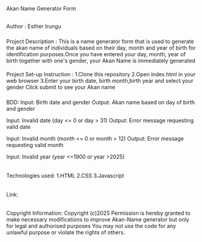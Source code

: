 #
Akan Name Generator Form

##
Author : Esther Irungu

###
Project Description : 
This is a name generator form that is used to generate the akan name of individuals based on their day, month and year of birth for identification purposes.Once you have entered your day, month, year of birth together with one's gender, your Akan Name is immediately generated

####
Project Set-up Instruction :
1.Clone this repository
2.Open index.html in your web browser
3.Enter your birth date, birth month,birth year and select your gender
Click submit to see your Akan name

#####
BDD:
Input: Birth date and gender
Output: Akan name based on day of birth and gender

Input: Invalid date (day <= 0 or day > 31)
Output: Error message requesting valid date

Input: Invalid month (month <= 0 or month > 12)
Output: Error message requesting valid month

Input: Invalid year (year <=1900 or year >2025)

######
Technologies used:
1.HTML
2.CSS
3.Javascript

######
Link:

######
Copyright Information:
Copyright (c)2025
Permission is hereby granted to make necessary modifications to improve Akan-Name generator but only  
for legal and authorised purposes
You may not use the code for any unlawful purpose or violate the rights of others.